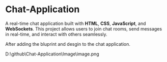 # Chat-Application
A real-time chat application built with **HTML**, **CSS**, **JavaScript**, and **WebSockets**. This project allows users to join chat rooms, send messages in real-time, and interact with others seamlessly.

After adding the bluprint and desgin to the chat application.

D:\github\Chat-Application\Image\image.png
